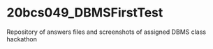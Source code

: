 # 20bcs049_DBMSFirstTest
Repository of answers files and screenshots of assigned DBMS class hackathon 
